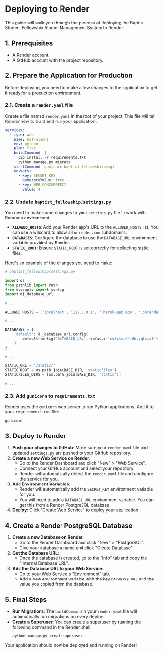 # Deploying to Render

This guide will walk you through the process of deploying the Baptist Student Fellowship Alumni Management System to Render.

## 1. Prerequisites

*   A Render account.
*   A GitHub account with the project repository.

## 2. Prepare the Application for Production

Before deploying, you need to make a few changes to the application to get it ready for a production environment.

### 2.1. Create a `render.yaml` file

Create a file named `render.yaml` in the root of your project. This file will tell Render how to build and run your application.

```yaml
services:
  - type: web
    name: bsf-alumni
    env: python
    plan: free
    buildCommand: |
      pip install -r requirements.txt
      python manage.py migrate
    startCommand: gunicorn baptist_fellowship.wsgi
    envVars:
      - key: SECRET_KEY
        generateValue: true
      - key: WEB_CONCURRENCY
        value: 4
```

### 2.2. Update `baptist_fellowship/settings.py`

You need to make some changes to your `settings.py` file to work with Render's environment.

*   **`ALLOWED_HOSTS`**: Add your Render app's URL to the `ALLOWED_HOSTS` list. You can use a wildcard to allow all `onrender.com` subdomains.
*   **`DATABASES`**: Configure the database to use the `DATABASE_URL` environment variable provided by Render.
*   **`STATIC_ROOT`**: Ensure `STATIC_ROOT` is set correctly for collecting static files.

Here's an example of the changes you need to make:

```python
# baptist_fellowship/settings.py

import os
from pathlib import Path
from decouple import config
import dj_database_url

# ...

ALLOWED_HOSTS = ['localhost', '127.0.0.1', '.herokuapp.com', '.onrender.com']

# ...

DATABASES = {
    'default': dj_database_url.config(
        default=config('DATABASE_URL', default='sqlite:///db.sqlite3')
    )
}

# ...

STATIC_URL = '/static/'
STATIC_ROOT = os.path.join(BASE_DIR, 'staticfiles')
STATICFILES_DIRS = [os.path.join(BASE_DIR, 'static')]

# ...
```

### 2.3. Add `gunicorn` to `requirements.txt`

Render uses the `gunicorn` web server to run Python applications. Add it to your `requirements.txt` file:

```
gunicorn
```

## 3. Deploy to Render

1.  **Push your changes to GitHub**: Make sure your `render.yaml` file and updated `settings.py` are pushed to your GitHub repository.
2.  **Create a new Web Service on Render**:
    *   Go to the Render Dashboard and click "New" > "Web Service".
    *   Connect your GitHub account and select your repository.
    *   Render will automatically detect the `render.yaml` file and configure the service for you.
3.  **Add Environment Variables**:
    *   Render will automatically add the `SECRET_KEY` environment variable for you.
    *   You will need to add a `DATABASE_URL` environment variable. You can get this from a Render PostgreSQL database.
4.  **Deploy**: Click "Create Web Service" to deploy your application.

## 4. Create a Render PostgreSQL Database

1.  **Create a new Database on Render**:
    *   Go to the Render Dashboard and click "New" > "PostgreSQL".
    *   Give your database a name and click "Create Database".
2.  **Get the Database URL**:
    *   Once the database is created, go to the "Info" tab and copy the "Internal Database URL".
3.  **Add the Database URL to your Web Service**:
    *   Go to your Web Service's "Environment" tab.
    *   Add a new environment variable with the key `DATABASE_URL` and the value you copied from the database.

## 5. Final Steps

*   **Run Migrations**: The `buildCommand` in your `render.yaml` file will automatically run migrations on every deploy.
*   **Create a Superuser**: You can create a superuser by running the following command in the Render shell:
    ```
    python manage.py createsuperuser
    ```

Your application should now be deployed and running on Render!
